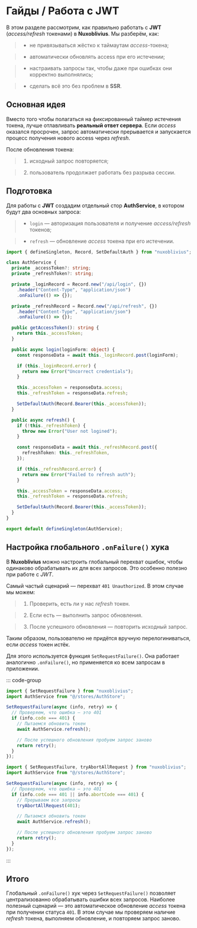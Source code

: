 # Гайды / Работа с JWT

В этом разделе рассмотрим, как правильно работать с **JWT** (_access/refresh_ токенами) в **Nuxoblivius**.
Мы разберём, как:

> - не привязываться жёстко к таймаутам _access_-токена;

> - автоматически обновлять access при его истечении;

> - настраивать запросы так, чтобы даже при ошибках они корректно выполнялись;

> - сделать всё это без проблем в **SSR**.

## Основная идея

Вместо того чтобы полагаться на фиксированный таймер истечения токена, лучше отлавливать **реальный ответ сервера**.
Если _access_ оказался просрочен, запрос автоматически прерывается и запускается процесс получения нового access через _refresh_.

После обновления токена:

> 1. исходный запрос повторяется;

> 2. пользователь продолжает работать без разрыва сессии.

## Подготовка

Для работы с **JWT** создадим отдельный стор **AuthService**, в котором будут два основных запроса:

> - `login` — авторизация пользователя и получение _access/refresh_ токенов;

> - `refresh` — обновление _access_ токена при его истечении.

```ts
import { defineSingleton, Record, SetDefaultAuth } from "nuxoblivius";

class AuthService {
  private _accessToken?: string;
  private _refreshToken?: string;

  private _loginRecord = Record.new("/api/login", {})
    .header("Content-Type", "application/json")
    .onFailure(() => {});

  private _refreshRecord = Record.new("/api/refresh", {})
    .header("Content-Type", "application/json")
    .onFailure(() => {});

  public getAccessToken(): string {
    return this._accessToken;
  }

  public async login(loginForm: object) {
    const responseData = await this._loginRecord.post(loginForm);

    if (this._loginRecord.error) {
      return new Error("Uncorrect credentials");
    }

    this._accessToken = responseData.access;
    this._refreshToken = responseData.refresh;

    SetDefaultAuth(Record.Bearer(this._accessToken));
  }

  public async refresh() {
    if (!this._refreshToken) {
      throw new Error("User not logined");
    }

    const responseData = await this._refreshRecord.post({
      refreshToken: this._refreshToken,
    });

    if (this._refreshRecord.error) {
      return new Error("Failed to refresh auth");
    }

    this._accessToken = responseData.access;
    this._refreshToken = responseData.refresh;

    SetDefaultAuth(Record.Bearer(this._accessToken));
  }
}

export default defineSingleton(AuthService);
```

## Настройка глобального `.onFailure()` хука

В **Nuxoblivius** можно настроить глобальный перехват ошибок, чтобы одинаково обрабатывать их для всех запросов.
Это особенно полезно при работе с _JWT_.

Самый частый сценарий — перехват `401 Unauthorized`.
В этом случае мы можем:

> 1. Проверить, есть ли у нас _refresh_ токен.

> 2. Если есть — выполнить запрос обновления.

> 3. После успешного обновления — повторить исходный запрос.

Таким образом, пользователю не придётся вручную перелогиниваться, если _access_ токен истёк.

Для этого используется функция `SetRequestFailure()`.
Она работает аналогично `.onFailure()`, но применяется ко всем запросам в приложении.

::: code-group

```ts [Без прерывания всех запросов]
import { SetRequestFailure } from "nuxoblivius";
import AuthService from "@/stores/AuthStore";

SetRequestFailure(async (info, retry) => {
  // Проверяем, что ошибка — это 401
  if (info.code === 401) {
    // Пытаемся обновить токен
    await AuthService.refresh();

    // После успешного обновления пробуем запрос заново
    return retry();
  }
});
```

```ts [С прерыванием всех запросов]
import { SetRequestFailure, tryAbortAllRequest } from "nuxoblivius";
import AuthService from "@/stores/AuthStore";

SetRequestFailure(async (info, retry) => {
  // Проверяем, что ошибка — это 401
  if (info.code === 401 || info.abortCode === 401) {
    // Прерываем все запросы
    tryAbortAllRequest(401);

    // Пытаемся обновить токен
    await AuthService.refresh();

    // После успешного обновления пробуем запрос заново
    return retry();
  }
});
```

:::

## Итого

Глобальный `.onFailure()` хук через `SetRequestFailure()` позволяет централизованно обрабатывать ошибки всех запросов.
Наиболее полезный сценарий — это автоматическое обновление _access_ токена при получении статуса `401`.
В этом случае мы проверяем наличие _refresh_ токена, выполняем обновление, и повторяем запрос заново.
